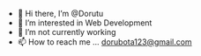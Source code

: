 - 👋 Hi there, I’m @Dorutu
- 👀 I’m interested in Web Development
- 🌱 I’m not currently working
- 📫 How to reach me ... dorubota123@gmail.com

<!---
Dorutu/Dorutu is a ✨ special ✨ repository because its `README.md` (this file) appears on your GitHub profile.
You can click the Preview link to take a look at your changes.
--->
